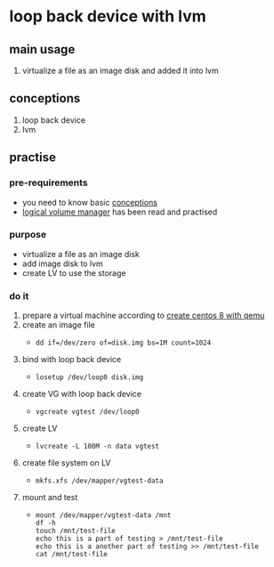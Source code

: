 # loop back device with lvm

## main usage

1. virtualize a file as an image disk and added it into lvm

## conceptions

1. loop back device
2. lvm

## practise

### pre-requirements

* you need to know basic [conceptions](#conceptions)
* [logical volume manager](logical.volume.manager.md) has been read and practised

### purpose

* virtualize a file as an image disk
* add image disk to lvm
* create LV to use the storage

### do it

1. prepare a virtual machine according to [create centos 8 with qemu](../qemu/create.centos.8.with.qemu)
2. create an image file
    * ```shell
      dd if=/dev/zero of=disk.img bs=1M count=1024
      ```
3. bind with loop back device
    * ```shell
      losetup /dev/loop0 disk.img
      ```
4. create VG with loop back device
    * ```shell
      vgcreate vgtest /dev/loop0
      ```
5. create LV
    * ```shell
      lvcreate -L 100M -n data vgtest
      ```
6. create file system on LV
    * ```shell
      mkfs.xfs /dev/mapper/vgtest-data
      ```
7. mount and test
    * ```shell
      mount /dev/mapper/vgtest-data /mnt
      df -h
      touch /mnt/test-file
      echo this is a part of testing > /mnt/test-file
      echo this is a another part of testing >> /mnt/test-file
      cat /mnt/test-file
      ```